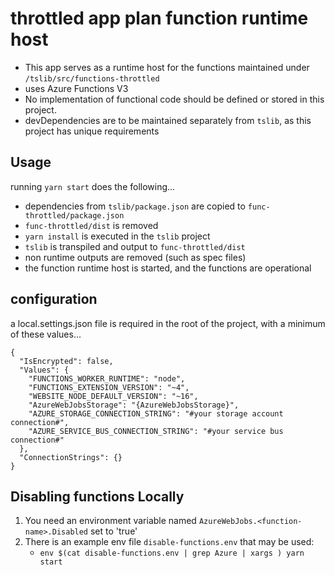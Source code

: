 # throttled app plan function runtime host

- This app serves as a runtime host for the functions maintained under `/tslib/src/functions-throttled`
- uses Azure Functions V3
- No implementation of functional code should be defined or stored in this project.
- devDependencies are to be maintained separately from `tslib`, as this project has unique requirements

## Usage

running `yarn start` does the following...

- dependencies from `tslib/package.json` are copied to `func-throttled/package.json`
- `func-throttled/dist` is removed
- `yarn install` is executed in the `tslib` project
- `tslib` is transpiled and output to `func-throttled/dist`
- non runtime outputs are removed (such as spec files)
- the function runtime host is started, and the functions are operational

## configuration

a local.settings.json file is required in the root of the project, with a minimum of these values...

```
{
  "IsEncrypted": false,
  "Values": {
    "FUNCTIONS_WORKER_RUNTIME": "node",
    "FUNCTIONS_EXTENSION_VERSION": "~4",
    "WEBSITE_NODE_DEFAULT_VERSION": "~16",
    "AzureWebJobsStorage": "{AzureWebJobsStorage}",
    "AZURE_STORAGE_CONNECTION_STRING": "#your storage account connection#",
    "AZURE_SERVICE_BUS_CONNECTION_STRING": "#your service bus connection#"
  },
  "ConnectionStrings": {}
}
```

## Disabling functions Locally

1. You need an environment variable named `AzureWebJobs.<function-name>.Disabled` set to 'true'
2. There is an example env file `disable-functions.env` that may be used:
    * `env $(cat disable-functions.env | grep Azure | xargs ) yarn start`
